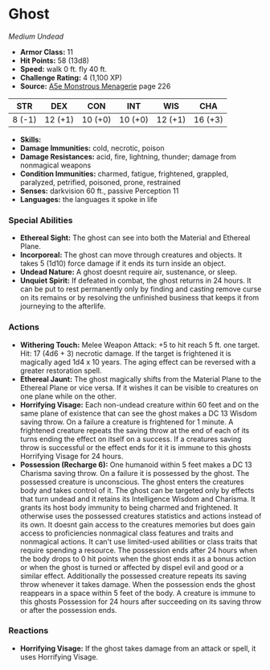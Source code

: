 # Ghost

*Medium* *Undead*

- **Armor Class:** 11
- **Hit Points:** 58 (13d8)
- **Speed:** walk 0 ft. fly 40 ft.
- **Challenge Rating:** 4 (1,100 XP)
- **Source:** [A5e Monstrous Menagerie](https://enpublishingrpg.com/products/level-up-monstrous-menagerie-a5e) page 226

| STR | DEX | CON | INT | WIS | CHA |
| --- | --- | --- | --- | --- | --- |
| 8 (-1) | 12 (+1) | 10 (+0) | 10 (+0) | 12 (+1) | 16 (+3) |

- **Skills:** 
- **Damage Immunities:** cold, necrotic, poison
- **Damage Resistances:** acid, fire, lightning, thunder; damage from nonmagical weapons
- **Condition Immunities:** charmed, fatigue, frightened, grappled, paralyzed, petrified, poisoned, prone, restrained
- **Senses:** darkvision 60 ft., passive Perception 11
- **Languages:** the languages it spoke in life

### Special Abilities

- **Ethereal Sight:** The ghost can see into both the Material and Ethereal Plane.
- **Incorporeal:** The ghost can move through creatures and objects. It takes 5 (1d10) force damage if it ends its turn inside an object.
- **Undead Nature:** A ghost doesnt require air, sustenance, or sleep.
- **Unquiet Spirit:** If defeated in combat, the ghost returns in 24 hours. It can be put to rest permanently only by finding and casting remove curse on its remains or by resolving the unfinished business that keeps it from journeying to the afterlife.

### Actions

- **Withering Touch:** Melee Weapon Attack: +5 to hit  reach 5 ft.  one target. Hit: 17 (4d6 + 3) necrotic damage. If the target is frightened  it is magically aged 1d4 x 10 years. The aging effect can be reversed with a greater restoration spell.
- **Ethereal Jaunt:** The ghost magically shifts from the Material Plane to the Ethereal Plane or vice versa. If it wishes  it can be visible to creatures on one plane while on the other.
- **Horrifying Visage:** Each non-undead creature within 60 feet and on the same plane of existence that can see the ghost makes a DC 13 Wisdom saving throw. On a failure  a creature is frightened for 1 minute. A frightened creature repeats the saving throw at the end of each of its turns  ending the effect on itself on a success. If a creatures saving throw is successful or the effect ends for it  it is immune to this ghosts Horrifying Visage for 24 hours.
- **Possession (Recharge 6):** One humanoid within 5 feet makes a DC 13 Charisma saving throw. On a failure  it is possessed by the ghost. The possessed creature is unconscious. The ghost enters the creatures body and takes control of it. The ghost can be targeted only by effects that turn undead  and it retains its Intelligence  Wisdom  and Charisma. It grants its host body immunity to being charmed and frightened. It otherwise uses the possessed creatures statistics and actions instead of its own. It doesnt gain access to the creatures memories but does gain access to proficiencies  nonmagical class features and traits  and nonmagical actions. It can't use limited-used abilities or class traits that require spending a resource. The possession ends after 24 hours  when the body drops to 0 hit points  when the ghost ends it as a bonus action  or when the ghost is turned or affected by dispel evil and good or a similar effect. Additionally  the possessed creature repeats its saving throw whenever it takes damage. When the possession ends  the ghost reappears in a space within 5 feet of the body. A creature is immune to this ghosts Possession for 24 hours after succeeding on its saving throw or after the possession ends.

### Reactions

- **Horrifying Visage:** If the ghost takes damage from an attack or spell, it uses Horrifying Visage.


